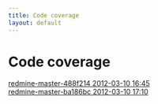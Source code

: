 ```yaml
---
title: Code coverage
layout: default
---
```

# Code coverage

[redmine-master-488f214 2012-03-10 16:45](redmine-master-488f214)  
[redmine-master-ba186bc 2012-03-10 17:10](redmine-master-ba186bc)  
